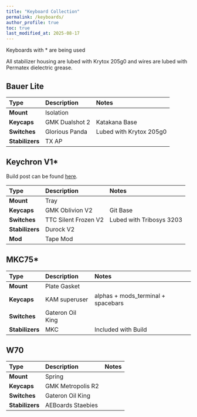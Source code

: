 ```yaml
---
title: "Keyboard Collection"
permalink: /keyboards/
author_profile: true
toc: true
last_modified_at: 2025-08-17
---
```


Keyboards with * are being used 

All stabilizer housing are lubed with Krytox 205g0 and wires are lubed with Permatex dielectric grease. 


## Bauer Lite

Type|Description|Notes
:----|:----|:----
**Mount** | Isolation 
**Keycaps** | GMK Dualshot 2 | Katakana Base 
**Switches** | Glorious Panda | Lubed with Krytox 205g0
**Stabilizers** | TX AP  


## Keychron V1*
Build post can be found [here](https://lillianwon.com/posts/First-Mechanical-Keyboard-Build/).

Type|Description|Notes
:----|:----|:----
**Mount** | Tray 
**Keycaps** | GMK Oblivion V2 | Git Base 
**Switches** | TTC Silent Frozen V2 | Lubed with Tribosys 3203 
**Stabilizers** | Durock V2
**Mod** | Tape Mod


## MKC75*  

Type|Description|Notes
:----|:----|:----
**Mount** | Plate Gasket 
**Keycaps** | KAM superuser | alphas + mods_terminal + spacebars 
**Switches** | Gateron Oil King
**Stabilizers** | MKC | Included with Build 

## W70

Type|Description|Notes
:----|:----|:----
**Mount** | Spring 
**Keycaps** | GMK Metropolis R2 
**Switches** | Gateron Oil King
**Stabilizers** | AEBoards Staebies
